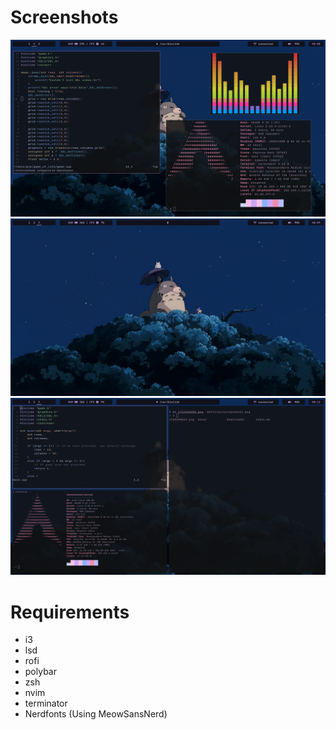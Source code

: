 # Screenshots
![Screenshot](./screenshot1.png)
![Screenshot](./screenshot2.png)
![Screenshot](./screenshot4.png)


# Requirements
- i3 
- lsd
- rofi
- polybar
- zsh
- nvim
- terminator
- Nerdfonts (Using MeowSansNerd)
